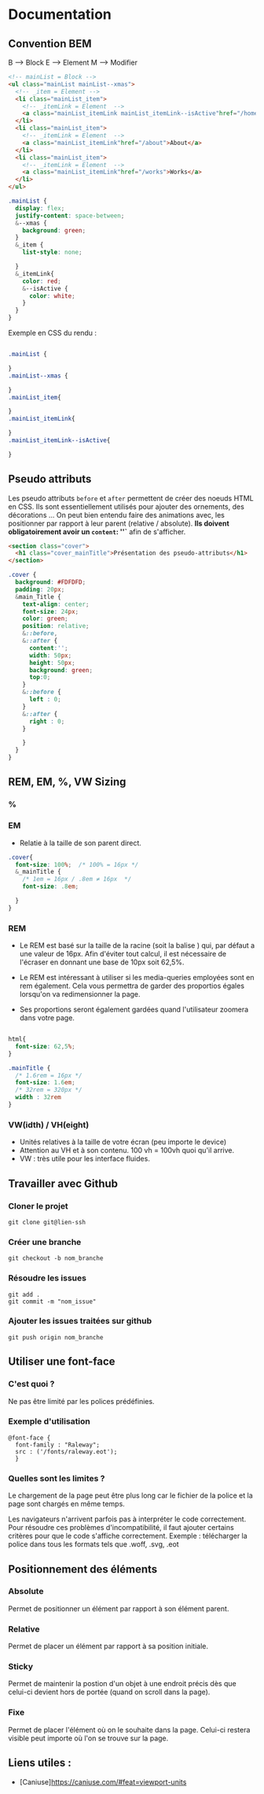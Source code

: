 # Documentation

## Convention BEM

B --> Block
E --> Element
M --> Modifier

```html
<!-- mainList = Block -->
<ul class="mainList mainList--xmas">
  <!-- _item = Element -->
  <li class="mainList_item">
    <!-- _itemLink = Element  -->
    <a class="mainList_itemLink mainList_itemLink--isActive"href="/home">Home</a>
  </li>
  <li class="mainList_item">
    <!-- _itemLink = Element  -->
    <a class="mainList_itemLink"href="/about">About</a>
  </li>
  <li class="mainList_item">
    <!-- _itemLink = Element  -->
    <a class="mainList_itemLink"href="/works">Works</a>
  </li>
</ul>

```
```css
.mainList {
  display: flex;
  justify-content: space-between;
  &--xmas {
    background: green;
  }
  &_item {
    list-style: none;

  }
  &_itemLink{
    color: red;
    &--isActive {
      color: white;
    }
  }
}
```

Exemple en CSS du rendu :

```css

.mainList {

}
.mainList--xmas {

}
.mainList_item{

}
.mainList_itemLink{

}
.mainList_itemLink--isActive{

}
```

## Pseudo attributs

Les pseudo attributs `before` et `after` permettent de créer des noeuds HTML en CSS.
Ils sont essentiellement utilisés pour ajouter des ornements, des décorations ... On
peut bien entendu faire des animations avec, les positionner par rapport à leur
parent (relative / absolute). **Ils doivent obligatoirement avoir un `content`: ''`**
afin de s'afficher.

```HTML
<section class="cover">
  <h1 class="cover_mainTitle">Présentation des pseudo-attributs</h1>
</section>
```
```CSS
.cover {
  background: #FDFDFD;
  padding: 20px;
  &main_Title {
    text-align: center;
    font-size: 24px;
    color: green;
    position: relative;
    &::before,
    &::after {
      content:'';
      width: 50px;
      height: 50px;
      background: green;
      top:0;
    }
    &::before {
      left : 0;
    }
    &::after {
      right : 0;
    }

    }
  }
}
```

## REM, EM, %, VW Sizing

### %



### EM
* Relatie à la taille de son parent direct.

```css
.cover{
  font-size: 100%;  /* 100% = 16px */
  &_mainTitle {
    /* 1em = 16px / .8em ≠ 16px  */
    font-size: .8em;

  }
}
```
### REM

* Le REM est basé sur la taille de la racine (soit la balise <html>) qui, par défaut
a une valeur de 16px. Afin d'éviter tout calcul, il est nécessaire de l'écraser
en donnant une base de 10px soit 62,5%.

* Le REM est intéressant à utiliser si les media-queries employées sont en rem
également. Cela vous permettra de garder des proportios égales lorsqu'on va
redimensionner la page.

* Ses proportions seront également gardées quand l'utilisateur zoomera dans votre page.

```css

html{
  font-size: 62,5%;
}

.mainTitle {
  /* 1.6rem = 16px */
  font-size: 1.6em;
  /* 32rem = 320px */
  width : 32rem
}

```

### VW(idth) / VH(eight)
* Unités relatives à la taille de votre écran (peu importe le device)
* Attention au VH et à son contenu. 100 vh = 100vh quoi qu'il arrive.
* VW : très utile pour les interface fluides.

## Travailler avec Github

### Cloner le projet 

```
git clone git@lien-ssh
```

### Créer une branche 
```
git checkout -b nom_branche
````

### Résoudre les issues 
```
git add .
git commit -m "nom_issue"
```

### Ajouter les issues traitées sur github
```
git push origin nom_branche
```

## Utiliser une font-face 

### C'est quoi ?
Ne pas être limité par les polices prédéfinies. 

### Exemple d'utilisation 

```
@font-face {
  font-family : "Raleway";
  src : ('/fonts/raleway.eot');
  }
```
### Quelles sont les limites ?

Le chargement de la page peut être plus long car le fichier de la police et la page sont chargés en même temps. 

Les navigateurs n'arrivent parfois pas à interpréter le code correctement. Pour résoudre ces problèmes d'incompatibilité, il faut ajouter certains critères pour que le code s'affiche correctement. Exemple : télécharger la police dans tous les formats tels que .woff, .svg, .eot

## Positionnement des éléments

### Absolute
Permet de positionner un élément par rapport à son élément parent.

### Relative
Permet de placer un élément par rapport à sa position initiale.

### Sticky 
Permet de maintenir la postion d'un objet à une endroit précis dès que celui-ci devient hors de portée (quand on scroll dans la page). 

### Fixe
Permet de placer l'élément où on le souhaite dans la page. Celui-ci restera visible peut importe où l'on se trouve sur la page. 






## Liens utiles :
* [Caniuse]https://caniuse.com/#feat=viewport-units
